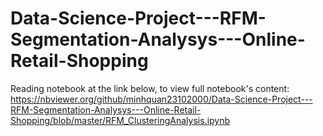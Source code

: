 # Data-Science-Project---RFM-Segmentation-Analysys---Online-Retail-Shopping
Reading notebook at the link below, to view full notebook's content:
https://nbviewer.org/github/minhquan23102000/Data-Science-Project---RFM-Segmentation-Analysys---Online-Retail-Shopping/blob/master/RFM_ClusteringAnalysis.ipynb
